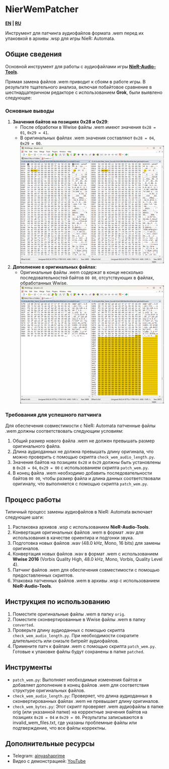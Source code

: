 # NierWemPatcher
**[EN](https://github.com/GearStarter/NierWemPatcher/blob/main/README.md) | [RU](https://github.com/GearStarter/NierWemPatcher/blob/main/README-RU.md)**

Инструмент для патчинга аудиофайлов формата .wem перед их упаковкой в архивы .wsp для игры NieR: Automata.

## Общие сведения

Основной инструмент для работы с аудиофайлами игры **[NieR-Audio-Tools](https://github.com/NSACloud/NieR-Audio-Tools)**.

Прямая замена файлов .wem приводит к сбоям в работе игры. В результате тщательного анализа, включая побайтовое сравнение в шестнадцатеричном редакторе с использованием **Grok**, были выявлено следующее:

### Основные выводы

1. **Значения байтов на позициях 0x28 и 0x29**:
   - После обработки в Wwise файлы .wem имеют значения `0x28 = 01`, `0x29 = 41`.
   - В оригинальных файлах .wem значения составляют `0x28 = 04`, `0x29 = 00`.
![Image alt](https://github.com/GearStarter/NierWemPatcher/blob/main/assets/bytes.png)
2. **Дополнение в оригинальных файлах**:
   - Оригинальные файлы .wem содержат в конце несколько последовательностей байтов `00 00`, отсутствующих в файлах, обработанных Wwise.
![Image alt](https://github.com/GearStarter/NierWemPatcher/blob/main/assets/zeros.png)

### Требования для успешного патчинга

Для обеспечения совместимости с NieR: Automata патченные файлы .wem должны соответствовать следующим условиям:

1. Общий размер нового файла .wem не должен превышать размер оригинального файла.
2. Длина аудиоданных не должна превышать длину оригинала, что можно проверить с помощью скрипта `check_wem_audio_length.py`.
3. Значения байтов на позициях `0x28` и `0x29` должны быть установлены в `0x28 = 04`, `0x29 = 00` с использованием скрипта `patch_wem.py`.
4. В конец файла .wem необходимо добавить последовательности байтов `00 00`, чтобы размер файла и длина данных соответствовали оригиналу, что выполняется с помощью скрипта `patch_wem.py`.

## Процесс работы

Типичный процесс замены аудиофайлов в NieR: Automata включает следующие шаги:

1. Распаковка архивов .wsp с использованием **NieR-Audio-Tools**.
2. Конвертация оригинальных файлов .wem в формат .wav для использования в качестве ориентира и подгонки звука.
3. Подготовка новых файлов .wav (48.0 kHz, Mono, 16 bits) для замены оригиналов.
4. Конвертация новых файлов .wav в формат .wem с использованием **Wwise 2016** (Vorbis Quality High, 48.0 kHz, Mono, Vorbis, Quality Level 4).
5. Патчинг файлов .wem для обеспечения совместимости с помощью предоставленных скриптов.
6. Упаковка патченных файлов .wem в архивы .wsp с использованием **NieR-Audio-Tools**.

## Инструкция по использованию

1. Поместите оригинальные файлы .wem в папку `orig`.
2. Поместите сконвертированные в Wwise файлы .wem в папку `converted`.
3. Проверьте длину аудиоданных с помощью скрипта `check_wem_audio_length.py`. При необходимости сократите длительность или снизьте битрейт аудиофайлов.
4. Примените патч к файлам .wem с помощью скрипта `patch_wem.py`. Готовые к упаковке файлы будут сохранены в папке `patched`.

## Инструменты

- `patch_wem.py`: Выполняет необходимые изменения байтов и добавляет дополнение в конец файлов .wem для соответствия структуре оригинальных файлов.
- `check_wem_audio_length.py`: Проверяет, что длина аудиоданных в сконвертированных файлах .wem не превышает длину оригиналов.
- `check_wem_bytes.py`: Этот скрипт проверяет .wem аудиофайлы в папке orig (или указанной папке) на корректные значения байтов на позициях `0x28 = 04` и `0x29 = 00`. Результаты записываются в invalid_wem_files.txt, где указаны проблемные файлы или подтверждение, что все файлы корректны.

## Дополнительные ресурсы

- Telegram: [ainyashaprime](https://t.me/ainyashaprime)
- Видео с демонстрацией: [YouTube](https://youtube.com/shorts/4wRLVO6P2VY?feature=share)